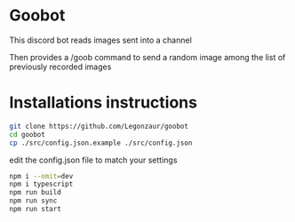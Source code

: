 # Goobot
This discord bot reads images sent into a channel

Then provides a /goob command to send a random image among the list of previously recorded images

# Installations instructions
```bash
git clone https://github.com/Legonzaur/goobot
cd goobot
cp ./src/config.json.example ./src/config.json
```

edit the config.json file to match your settings 

```bash
npm i --omit=dev
npm i typescript
npm run build
npm run sync
npm run start
```